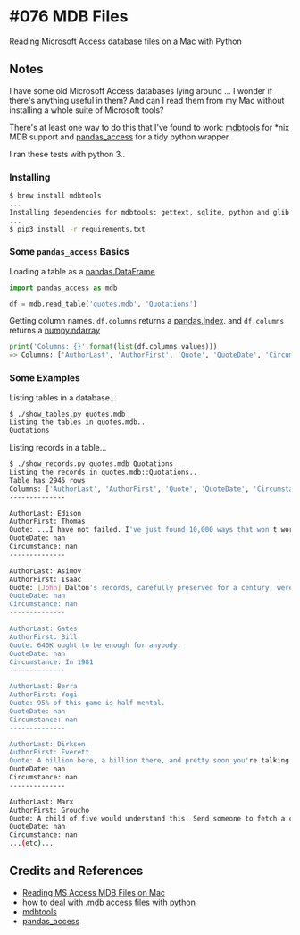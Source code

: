 # #076 MDB Files

Reading Microsoft Access database files on a Mac with Python

## Notes

I have some old Microsoft Access databases lying around ... I wonder if there's anything useful in them?
And can I read them from my Mac without installing a whole suite of Microsoft tools?

There's at least one way to do this that I've found to work:
[mdbtools](https://github.com/brianb/mdbtools) for *nix MDB support and
[pandas_access](https://pypi.org/project/pandas_access/) for a tidy python wrapper.

I ran these tests with python 3..

### Installing

```sh
$ brew install mdbtools
...
Installing dependencies for mdbtools: gettext, sqlite, python and glib
...
$ pip3 install -r requirements.txt
```

### Some `pandas_access` Basics

Loading a table as a [pandas.DataFrame](https://pandas.pydata.org/pandas-docs/stable/reference/api/pandas.DataFrame.html)

```python
import pandas_access as mdb

df = mdb.read_table('quotes.mdb', 'Quotations')
```

Getting column names.
`df.columns` returns a
[pandas.Index](https://pandas.pydata.org/pandas-docs/stable/reference/api/pandas.Index.html).
and `df.columns` returns a
[numpy.ndarray](https://docs.scipy.org/doc/numpy/reference/generated/numpy.ndarray.html)

```python
print('Columns: {}'.format(list(df.columns.values)))
=> Columns: ['AuthorLast', 'AuthorFirst', 'Quote', 'QuoteDate', 'Circumstance']
```

### Some Examples

Listing tables in a database...

```sh
$ ./show_tables.py quotes.mdb
Listing the tables in quotes.mdb..
Quotations
```

Listing records in a table...

```sh
$ ./show_records.py quotes.mdb Quotations
Listing the records in quotes.mdb::Quotations..
Table has 2945 rows
Columns: ['AuthorLast', 'AuthorFirst', 'Quote', 'QuoteDate', 'Circumstance']
--------------

AuthorLast: Edison
AuthorFirst: Thomas
Quote: ...I have not failed. I've just found 10,000 ways that won't work.
QuoteDate: nan
Circumstance: nan
--------------

AuthorLast: Asimov
AuthorFirst: Isaac
Quote: [John] Dalton's records, carefully preserved for a century, were destroyed during the World War II bombing of Manchester. It is not only the living who are killed in war.
QuoteDate: nan
Circumstance: nan
--------------

AuthorLast: Gates
AuthorFirst: Bill
Quote: 640K ought to be enough for anybody.
QuoteDate: nan
Circumstance: In 1981
--------------

AuthorLast: Berra
AuthorFirst: Yogi
Quote: 95% of this game is half mental.
QuoteDate: nan
Circumstance: nan
--------------

AuthorLast: Dirksen
AuthorFirst: Everett
Quote: A billion here, a billion there, and pretty soon you're talking about real money.
QuoteDate: nan
Circumstance: nan
--------------

AuthorLast: Marx
AuthorFirst: Groucho
Quote: A child of five would understand this. Send someone to fetch a child of five.
QuoteDate: nan
Circumstance: nan
...(etc)...

```

## Credits and References

* [Reading MS Access MDB Files on Mac](https://medium.com/@wenyu.z/reading-ms-access-mdb-files-on-mac-969a176baa7a)
* [how to deal with .mdb access files with python](https://stackoverflow.com/a/42610107/6329)
* [mdbtools](https://github.com/brianb/mdbtools)
* [pandas_access](https://pypi.org/project/pandas_access/)
